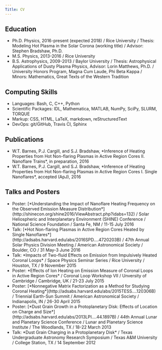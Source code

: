 ```yaml
---
Title: CV
---
```





## Education


* <div class="lead">Ph.D. Physics, 2016-present (expected 2018) / Rice University  / Thesis: Modeling Hot Plasma in the Solar Corona (working title) / Advisor: Stephen Bradshaw, Ph.D.</div>

* <div class="lead">M.S. Physics, 2013-2016 / Rice University </div>

* <div class="lead">B.S. Astrophysics, 2009-2013 / Baylor University  / Thesis: Astrophysical Applications of Dusty Plasma Physics, Advisor: Lorin Matthews, Ph.D. / University Honors Program, Magna Cum Laude, Phi Beta Kappa / Minors: Mathematics, Great Texts of the Western Tradition</div>





## Computing Skills


* <div class="lead">Languages: Bash, C, C++, Python</div>

* <div class="lead">Scientific Packages: IDL, Mathematica, MATLAB, NumPy, SciPy, SLURM, TORQUE</div>

* <div class="lead">Markup: CSS, HTML, LaTeX, markdown, reStructuredText</div>

* <div class="lead">DevOps: git/GitHub, Travis CI, Sphinx</div>





## Publications


* <div class="lead">W.T. Barnes, P.J. Cargill, and S.J. Bradshaw, *Inference of Heating Properties from Hot Non-flaring Plasmas in Active Region Cores II. Nanoflare Trains*, in preparation, 2016</div>

* <div class="lead">W.T. Barnes, P.J. Cargill, and S.J. Bradshaw, *Inference of Heating Properties from Hot Non-flaring Plasmas in Active Region Cores I. Single Nanoflares*, accepted (ApJ), 2016</div>





## Talks and Posters


* <div class="lead">Poster: [*Understanding the Impact of Nanoflare Heating Frequency on the Observed Emission Measure Distribution*](http://shinecon.org/shine2016/ViewAbstract.php?idabs=132) / Solar Heliospheric and Interplanetary Environment (SHINE) Conference / National Science Foundation / Santa Fe, NM / 11-15 July 2016</div>

* <div class="lead">Talk: [*Hot Non-flaring Plasmas in Active Region Cores Heated by Single Nanoflares*](http://adsabs.harvard.edu/abs/2016SPD....4720203B) / 47th Annual Solar Physics Division Meeting / American Astronomical Society / Boulder, CO / 31 May-3 June 2016</div>

* <div class="lead">Talk: *Impacts of Two-fluid Effects on Emission from Impulsively Heated Coronal Loops* / Space Physics Seminar Series / Rice University / Houston, TX / 9 November 2015</div>

* <div class="lead">Poster: *Effects of Ion Heating on Emission Measure of Coronal Loops in Active Region Cores* / Coronal Loop Workshop VII / Unversity of Cambridge / Cambridge, UK / 21-23 July 2015</div>

* <div class="lead">Poster: [*Nonnegative Matrix Factorization as a Method for Studying Coronal Heating*](http://adsabs.harvard.edu/abs/2015TESS....120306B) / Triennial Earth-Sun Summit / American Astronomical Society / Indianapolis, IN / 26-30 April 2015</div>

* <div class="lead">Poster: [*Dust Grain Growth in a Protoplanetary Disk: Effects of Location on Charge and Size*](http://adsabs.harvard.edu/abs/2013LPI....44.1897B) / 44th Annual Lunar and Planetary Science Conference / Lunar and Planetary Science Institute / The Woodlands, TX / 18-22 March 2013</div>

* <div class="lead">Talk: *Dust Grain Charging in a Protoplanetary Disk* / Texas Undergraduate Astronomy Research Symposium / Texas A&M University / College Station, TX / 14 September 2012</div>
















